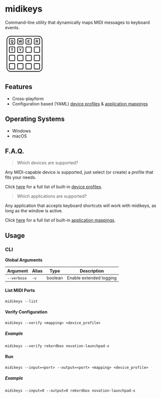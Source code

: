 # midikeys

Command-line utility that dynamically maps MIDI messages to keyboard events.

<picture>
  <source media="(prefers-color-scheme: dark)" srcset="./docs/images/logo-dark.svg">
  <img alt="Logo" width="128" height="128" src="./docs/images/logo-light.svg">
</picture>

## Features

- Cross-playform
- Configuration based (YAML) [device profiles](docs/device-profiles.md) & [application mappings](docs/application-mappings.md)

## Operating Systems

- Windows
- macOS

## F.A.Q.

> Which devices are supported?

Any MIDI-capable device is supported, just select (or create) a profile that fits your needs.

Click [here](docs/supported-devices.md) for a full list of built-in [device profiles](docs/device-profiles.md).

> Which applications are supported?

Any application that accepts keyboard shortcuts will work with midikeys, as long as the window is active.

Click [here](docs/supported-applications.md) for a full list of built-in [application mappings](docs/application-mappings.md).

## Usage

### CLI

**Global Arguments**

| Argument    | Alias | Type    | Description             |
| ----------- | ----- | ------- | ----------------------- |
| `--verbose` | `-v`  | boolean | Enable extended logging |

#### List MIDI Ports

```shell
midikeys --list
```

#### Verify Configuration

```shell
midikeys --verify <mapping> <device_profile>
```

##### Example

```shell
midikeys --verify rekordbox novation-launchpad-x
```

#### Run

```shell
midikeys --input=<port> --output=<port> <mapping> <device_profile>
```

##### Example

```shell
midikeys --input=0 --output=0 rekordbox novation-launchpad-x
```
